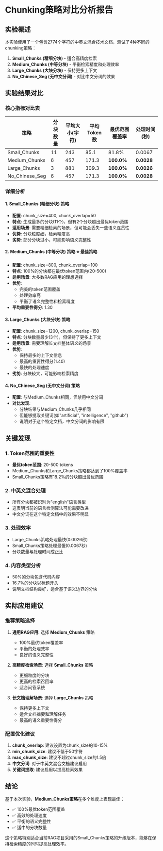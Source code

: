 # Chunking策略对比分析报告

## 实验概述

本实验使用了一个包含2774个字符的中英文混合技术文档，测试了4种不同的chunking策略：

1. **Small_Chunks (精细分块)** - 适合高精度检索
2. **Medium_Chunks (中等分块)** - 平衡检索精度和处理效率  
3. **Large_Chunks (大块分块)** - 保持更多上下文
4. **No_Chinese_Seg (无中文分词)** - 对比中文分词的效果

## 实验结果对比

### 核心指标对比表

| 策略 | 分块数量 | 平均大小(字符) | 平均Token数 | 最优范围覆盖率 | 处理时间(秒) |
|------|----------|----------------|-------------|----------------|--------------|
| Small_Chunks | 11 | 243 | 85.1 | 81.8% | 0.0067 |
| Medium_Chunks | 6 | 457 | 171.3 | **100.0%** | **0.0028** |
| Large_Chunks | 3 | 881 | 309.3 | **100.0%** | **0.0026** |
| No_Chinese_Seg | 6 | 457 | 171.3 | **100.0%** | **0.0028** |

### 详细分析

#### 1. Small_Chunks (精细分块) 策略
- **配置**: chunk_size=400, chunk_overlap=50
- **特点**: 生成最多的分块(11个)，但有2个分块超出最优token范围
- **适用场景**: 需要精细检索的场景，但可能会丢失一些语义连贯性
- **优势**: 分块粒度细，检索精度高
- **劣势**: 部分分块过小，可能影响语义完整性

#### 2. Medium_Chunks (中等分块) 策略 ⭐ **最佳策略**
- **配置**: chunk_size=800, chunk_overlap=100  
- **特点**: 100%的分块都在最优token范围内(20-500)
- **适用场景**: 大多数RAG应用的理想选择
- **优势**: 
  - 完美的token范围覆盖
  - 处理效率高
  - 平衡了语义完整性和检索精度
- **平均重要性得分**: 1.30

#### 3. Large_Chunks (大块分块) 策略
- **配置**: chunk_size=1200, chunk_overlap=150
- **特点**: 分块数量最少(3个)，但保持了更多上下文
- **适用场景**: 需要理解长文档整体语义的场景
- **优势**: 
  - 保持最多的上下文信息
  - 最高的重要性得分(1.40)
  - 最快的处理速度
- **劣势**: 分块较大，可能影响检索精度

#### 4. No_Chinese_Seg (无中文分词) 策略
- **配置**: 与Medium_Chunks相同，但禁用中文分词
- **对比发现**: 
  - 分块结果与Medium_Chunks几乎相同
  - 但能够提取关键词(如"artificial", "intelligence", "github")
  - 说明对于这个特定文档，中文分词的影响有限

## 关键发现

### 1. Token范围的重要性
- **最优token范围**: 20-500 tokens
- Medium_Chunks和Large_Chunks策略都达到了100%覆盖率
- Small_Chunks策略有18.2%的分块超出最优范围

### 2. 中英文混合处理
- 所有分块都被识别为"english"语言类型
- 这表明当前的语言检测算法可能需要改进
- 中文分词在这个特定文档中的效果不明显

### 3. 处理效率
- Large_Chunks策略处理最快(0.0026秒)
- Small_Chunks策略处理最慢(0.0067秒)
- 分块数量与处理时间成正比

### 4. 内容类型分析
- 50%的分块包含代码内容
- 16.7%的分块以标题开头
- 说明文档结构良好，适合基于语义边界的分块

## 实际应用建议

### 推荐策略选择

1. **通用RAG应用**: 选择 **Medium_Chunks** 策略
   - 100%最优token覆盖率
   - 平衡的处理效率
   - 良好的语义完整性

2. **高精度检索场景**: 选择 **Small_Chunks** 策略
   - 更细粒度的分块
   - 更高的检索召回率
   - 适合问答系统

3. **长文档理解场景**: 选择 **Large_Chunks** 策略
   - 保持更多上下文
   - 适合文档摘要和理解任务
   - 最高的语义重要性得分

### 配置优化建议

1. **chunk_overlap**: 建议设置为chunk_size的10-15%
2. **min_chunk_size**: 建议不低于50字符
3. **max_chunk_size**: 建议不超过chunk_size的1.5倍
4. **中文分词**: 对于中英文混合文档建议启用
5. **关键词提取**: 建议启用以提高检索效果

## 结论

基于本次实验，**Medium_Chunks策略**在多个维度上表现最佳：
- ✅ 100%最优token范围覆盖
- ✅ 高效的处理速度
- ✅ 平衡的语义完整性
- ✅ 适中的分块数量

这个策略特别适合当前RAG项目采用的Small_Chunks策略的升级版本，能够在保持检索精度的同时提高处理效率。